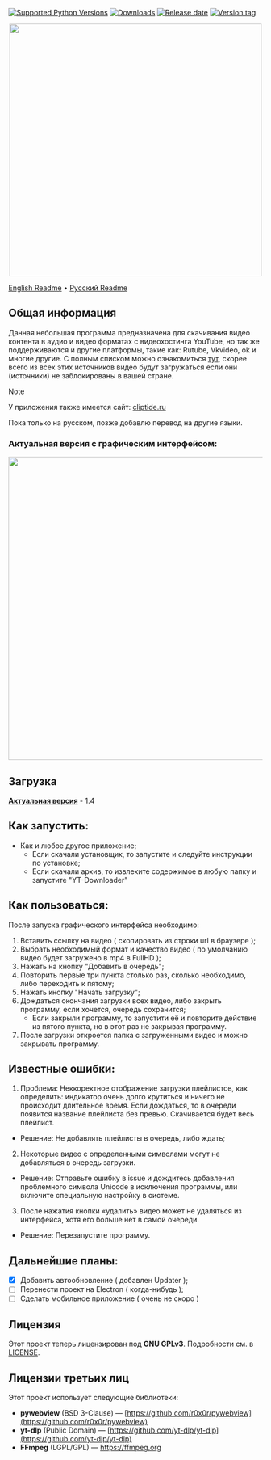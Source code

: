 [![Supported Python Versions](https://img.shields.io/badge/python-3.12%20%7C%203.13-%234B8BBE)](https://www.python.org/downloads/) [![Downloads](https://img.shields.io/github/downloads/Rayness/YouTube-Downloader/total)](https://github.com/Rayness/YouTube-Downloader/releases) [![Release date](https://img.shields.io/github/release-date/Rayness/YouTube-Downloader)]() [![Version tag](https://img.shields.io/github/v/tag/Rayness/YouTube-Downloader)]()

<p align="center">
  <img src="https://github.com/user-attachments/assets/fa32ee50-105d-4d10-8bb8-fb4fc58e300c" width="500">
</p>

[English Readme](https://github.com/Rayness/YouTube-Downloader/blob/main/README.md)
 • [Русский Readme](https://github.com/Rayness/YouTube-Downloader/blob/main/README.ru.md)

## Общая информация 
Данная небольшая программа предназначена для скачивания видео контента в аудио и видео форматах с видеохостинга YouTube, но так же поддерживаются и другие платформы, такие как: Rutube, Vkvideo, ok и многие другие. С полным списком можно ознакомиться [тут](https://github.com/yt-dlp/yt-dlp/blob/master/supportedsites.md), скорее всего из всех этих источников видео будут загружаться если они (источники) не заблокированы в вашей стране.

> [!NOTE]
> У приложения также имеется сайт: [cliptide.ru](https://cliptide.ru/index.html)
>
> Пока только на русском, позже добавлю перевод на другие языки. 

### Актуальная версия с графическим интерфейсом: 
<img src="https://github.com/user-attachments/assets/efa4b9b2-4525-4f4d-84f2-1aee667bc53a" width="600">

## Загрузка

**[Актуальная версия](https://github.com/Rayness/YouTube-Downloader/releases/tag/v1.4.0)** - 1.4

## Как запустить:
- Как и любое другое приложение;
  - Если скачали установщик, то запустите и следуйте инструкции по установке;
  - Если скачали архив, то извлеките содержимое в любую папку и запустите "YT-Downloader"


## Как пользоваться:
После запуска графического интерфейса необходимо:
 1. Вставить ссылку на видео ( скопировать из строки url в браузере );
 2. Выбрать необходимый формат и качество видео ( по умолчанию видео будет загружено в mp4 в FullHD );
 3. Нажать на кнопку "Добавить в очередь";
 4. Повторить первые три пункта столько раз, сколько необходимо, либо переходить к пятому;
 5. Нажать кнопку "Начать загрузку";
 6. Дождаться окончания загрузки всех видео, либо закрыть программу, если хочется, очередь сохранится;
    - Если закрыли программу, то запустити её и повторите действие из пятого пункта, но в этот раз не закрывая программу.
 7. После загрузки откроется папка с загруженными видео и можно закрывать программу.


## Известные ошибки:
1. Проблема: Неккоректное отображение загрузки плейлистов, как определить: индикатор очень долго крутиться и ничего не происходит длительное время. Если дождаться, то в очереди появится название плейлиста без превью. Скачивается будет весь плейлист.
- Решение: Не добавлять плейлисты в очередь, либо ждать;

2. Некоторые видео с определенными символами могут не добавляться в очередь загрузки.
- Решение: Отправьте ошибку в issue и дождитесь добавления проблемного символа Unicode в исключения программы, или включите специальную настройку в системе.

3. После нажатия кнопки «удалить» видео может не удаляться из интерфейса, хотя его больше нет в самой очереди.
- Решение: Перезапустите программу.

## Дальнейшие планы:
- [x] Добавить автообновление ( добавлен Updater );
- [ ] Перенести проект на Electron ( когда-нибудь );
- [ ] Сделать мобильное приложение ( очень не скоро )

## Лицензия
Этот проект теперь лицензирован под **GNU GPLv3**. Подробности см. в [LICENSE](LICENSE).

## Лицензии третьих лиц
Этот проект использует следующие библиотеки:
- **pywebview** (BSD 3-Clause) — [https://github.com/r0x0r/pywebview](https://github.com/r0x0r/pywebview)
- **yt-dlp** (Public Domain) — [https://github.com/yt-dlp/yt-dlp](https://github.com/yt-dlp/yt-dlp)
- **FFmpeg** (LGPL/GPL) — https://ffmpeg.org
